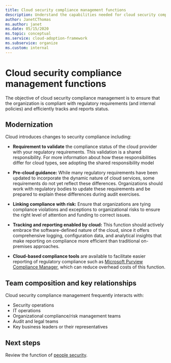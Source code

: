 ```yaml
---
title: Cloud security compliance management functions
description: Understand the capabilities needed for cloud security compliance management.
author: JanetCThomas
ms.author: janet
ms.date: 05/15/2020
ms.topic: conceptual
ms.service: cloud-adoption-framework
ms.subservice: organize
ms.custom: internal
---
```


# Cloud security compliance management functions

The objective of cloud security compliance management is to ensure that the organization is compliant with regulatory requirements (and internal policies) and efficiently tracks and reports status.

## Modernization

Cloud introduces changes to security compliance including:

- **Requirement to validate** the compliance status of the cloud provider with your regulatory requirements. This validation is a shared responsibility. For more information about how these responsibilities differ for cloud types, see adopting the shared responsibility model

- **Pre-cloud guidance:** While many regulatory requirements have been updated to incorporate the dynamic nature of cloud services, some requirements do not yet reflect these differences. Organizations should work with regulatory bodies to update these requirements and be prepared to explain these differences during audit exercises.
- **Linking compliance with risk:** Ensure that organizations are tying compliance violations and exceptions to organizational risks to ensure the right level of attention and funding to correct issues.
- **Tracking and reporting enabled by cloud:** This function should actively embrace the software-defined nature of the cloud, since it offers comprehensive logging, configuration data, and analytical insights that make reporting on compliance more efficient than traditional on-premises approaches.
- **Cloud-based compliance tools** are available to facilitate easier reporting of regulatory compliance such as [Microsoft Purview Compliance Manager](/microsoft-365/compliance/compliance-manager), which can reduce overhead costs of this function.

## Team composition and key relationships

Cloud security compliance management frequently interacts with:

- Security operations
- IT operations
- Organizational compliance/risk management teams
- Audit and legal teams
- Key business leaders or their representatives

## Next steps

Review the function of [people security](./cloud-security-people.md).

